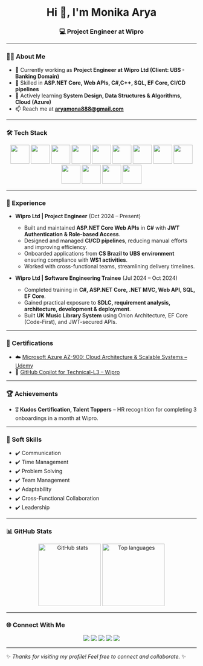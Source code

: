 <h1 align="center">Hi 👋, I'm Monika Arya</h1>
<h3 align="center">💻 Project Engineer at Wipro</h3>

---

### 👩‍💻 About Me  
- 🌟 Currently working as **Project Engineer at Wipro Ltd (Client: UBS - Banking Domain)**  
- 🔭 Skilled in **ASP.NET Core, Web APIs, C#,C++, SQL, EF Core, CI/CD pipelines**  
- 🌱 Actively learning **System Design, Data Structures & Algorithms, Cloud (Azure)** 
- 📫 Reach me at **aryamona888@gmail.com**  

---

### 🛠️ Tech Stack  
<p align="center">
  <img src="https://cdn.jsdelivr.net/gh/devicons/devicon/icons/csharp/csharp-original.svg" width="50" height="50"/>
  <img src="https://cdn.jsdelivr.net/gh/devicons/devicon/icons/dot-net/dot-net-original.svg" width="50" height="50"/>
  <img src="https://cdn.jsdelivr.net/gh/devicons/devicon/icons/cplusplus/cplusplus-original.svg" width="50" height="50"/>
  <img src="https://cdn.jsdelivr.net/gh/devicons/devicon/icons/javascript/javascript-original.svg" width="50" height="50"/>
  <img src="https://cdn.jsdelivr.net/gh/devicons/devicon/icons/html5/html5-original.svg" width="50" height="50"/>
  <img src="https://cdn.jsdelivr.net/gh/devicons/devicon/icons/css3/css3-original.svg" width="50" height="50"/>
  <img src="https://cdn.jsdelivr.net/gh/devicons/devicon/icons/mysql/mysql-original.svg" width="50" height="50"/>
  <img src="https://cdn.jsdelivr.net/gh/devicons/devicon/icons/azure/azure-original.svg" width="50" height="50"/>
  <img src="https://cdn.jsdelivr.net/gh/devicons/devicon/icons/git/git-original.svg" width="50" height="50"/>
  <img src="https://cdn.jsdelivr.net/gh/devicons/devicon/icons/github/github-original.svg" width="50" height="50"/>
  <img src="https://cdn.jsdelivr.net/gh/devicons/devicon/icons/gitlab/gitlab-original.svg" width="50" height="50"/>
  <img src="https://cdn.jsdelivr.net/gh/devicons/devicon/icons/vscode/vscode-original.svg" width="50" height="50"/>
  <img src="https://cdn.jsdelivr.net/gh/devicons/devicon/icons/linux/linux-original.svg" width="50" height="50"/>
</p>

---

### 💼 Experience  
- **Wipro Ltd | Project Engineer** (Oct 2024 – Present)  
  - Built and maintained **ASP.NET Core Web APIs** in **C#** with **JWT Authentication & Role-based Access**.  
  - Designed and managed **CI/CD pipelines**, reducing manual efforts and improving efficiency.  
  - Onboarded applications from **CS Brazil to UBS environment** ensuring compliance with **WS1 activities**.  
  - Worked with cross-functional teams, streamlining delivery timelines.  

- **Wipro Ltd | Software Engineering Trainee** (Jul 2024 – Oct 2024)  
  - Completed training in **C#, ASP.NET Core, .NET MVC, Web API, SQL, EF Core**.  
  - Gained practical exposure to **SDLC, requirement analysis, architecture, development & deployment**.  
  - Built **UK Music Library System** using Onion Architecture, EF Core (Code-First), and JWT-secured APIs.  

---

### 📜 Certifications  
- ☁️ [Microsoft Azure AZ-900: Cloud Architecture & Scalable Systems – Udemy](https://drive.google.com/file/d/1eVk-Kp0t3m2OpRNeuTOqA2gn_zesNObz/view?usp=sharing)  
- 🤖 [GitHub Copilot for Technical-L3 – Wipro](https://drive.google.com/file/d/15SzeB2ZEU0LV9I4R47dlHFf_kwwbjw4O/view?usp=sharing)    

---

### 🏆 Achievements  
- 🎖️ **Kudos Certification, Talent Toppers** – HR recognition for completing 3 onboardings in a month at Wipro.  

---

### 🧠 Soft Skills  
- ✔️ Communication  
- ✔️ Time Management  
- ✔️ Problem Solving  
- ✔️ Team Management  
- ✔️ Adaptability  
- ✔️ Cross-Functional Collaboration  
- ✔️ Leadership  

---

### 📊 GitHub Stats  
<p align="center">
  <img src="https://github-readme-stats.vercel.app/api?username=monikaarya03&show_icons=true&theme=tokyonight" alt="GitHub stats" height="165"/>
  <img src="https://github-readme-stats.vercel.app/api/top-langs/?username=monikaarya03&layout=compact&theme=tokyonight" alt="Top languages" height="165"/>
</p>

---

### 🌐 Connect With Me  
<p align="center">
  <a href="mailto:aryamona888@gmail.com"><img src="https://img.shields.io/badge/Email-D14836?style=for-the-badge&logo=gmail&logoColor=white"/></a>
  <a href="https://www.linkedin.com/in/monikaarya/"><img src="https://img.shields.io/badge/LinkedIn-0A66C2?style=for-the-badge&logo=linkedin&logoColor=white"/></a>
  <a href="https://leetcode.com/u/monikaarya/"><img src="https://img.shields.io/badge/LeetCode-FFA116?style=for-the-badge&logo=leetcode&logoColor=black"/></a>
  <a href="https://www.geeksforgeeks.org/user/aryamona888/"><img src="https://img.shields.io/badge/GeeksforGeeks-2F8D46?style=for-the-badge&logo=geeksforgeeks&logoColor=white"/></a>
  <a href="https://github.com/monikaarya03"><img src="https://img.shields.io/badge/GitHub-181717?style=for-the-badge&logo=github&logoColor=white"/></a>
</p>

---
✨ *Thanks for visiting my profile! Feel free to connect and collaborate.* ✨
